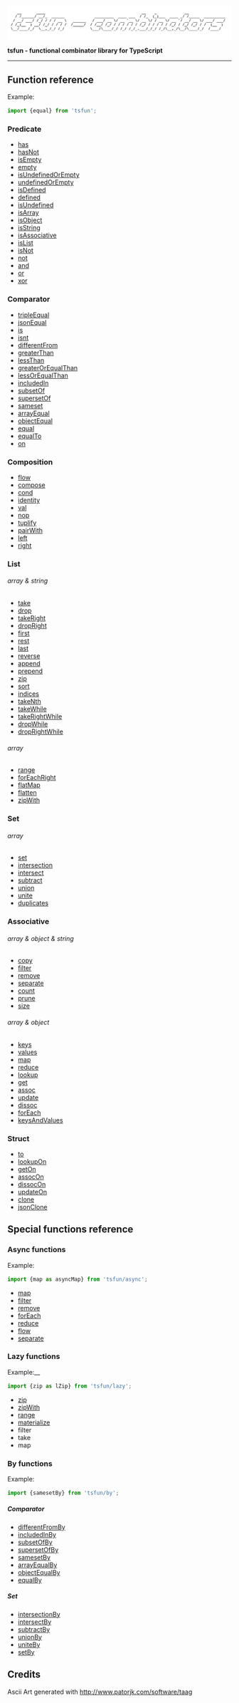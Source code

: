 ![alt](README_splash.png)                                            

**tsfun - functional combinator library for TypeScript**

---

## Function reference

Example:

```typescript
import {equal} from 'tsfun';
```

### Predicate

* [has](test/predicate/has.spec.ts) 
* [hasNot](test/predicate/has_not.spec.ts) 
* [isEmpty](test/predicate/is_empty.spec.ts)
* [empty](test/predicate/empty.spec.ts)
* [isUndefinedOrEmpty](test/predicate/is_undefined_or_empty.spec.ts)
* [undefinedOrEmpty](test/predicate/undefined_or_empty.spec.ts)
* [isDefined](test/predicate/is_defined.spec.ts)
* [defined](test/predicate/defined.spec.ts)
* [isUndefined](test/predicate/is_undefined.spec.ts)
* [isArray](test/predicate/is_array.spec.ts)
* [isObject](test/predicate/is_object.spec.ts)
* [isString](test/predicate/is_string.spec.ts)
* [isAssociative](test/predicate/is_associative.spec.ts)
* [isList](test/predicate/is_list.spec.ts)
* [isNot](test/predicate/is_not.spec.ts)
* [not](test/predicate/not.spec.ts)
* [and](test/predicate/and.spec.ts)
* [or](test/predicate/or.spec.ts)
* [xor](test/predicate/xor.spec.ts)

### Comparator

* [tripleEqual](test/comparator/triple_equal.spec.ts)
* [jsonEqual](test/comparator/json_equal.spec.ts)
* [is](test/comparator/is.spec.ts)
* [isnt](test/comparator/isnt.spec.ts)
* [differentFrom](test/comparator/different_from.spec.ts)
* [greaterThan](test/comparator/greater_than.spec.ts)
* [lessThan](test/comparator/less_than.spec.ts)
* [greaterOrEqualThan](test/comparator/greater_or_equal_than.spec.ts)
* [lessOrEqualThan](test/comparator/less_or_equal_than.spec.ts)
* [includedIn](test/comparator/included_in.spec.ts)
* [subsetOf](test/comparator/subset_of.spec.ts)
* [supersetOf](test/comparator/superset_of.spec.ts)
* [sameset](test/comparator/sameset.spec.ts)
* [arrayEqual](test/comparator/array_equal.spec.ts)
* [objectEqual](test/comparator/object_equal.spec.ts)
* [equal](test/comparator/equal.spec.ts)
* [equalTo](test/comparator/equal_to.spec.ts)
* [on](test/comparator/on.spec.ts)

### Composition

* [flow](test/composition/flow.spec.ts)
* [compose](test/composition/compose.spec.ts)
* [cond](test/composition/cond.spec.ts)
* [identity](test/composition/identity.spec.ts)
* [val](test/composition/val.spec.ts)
* [nop](test/composition/nop.spec.ts)
* [tuplify](test/composition/tuplify.spec.ts)
* [pairWith](test/composition/pair-with.spec.ts)
* [left](test/composition/left.spec.ts)
* [right](test/composition/right.spec.ts)

### List

###### array & string

* [take](test/list/take.spec.ts)
* [drop](test/list/drop.spec.ts)
* [takeRight](test/list/take_right.spec.ts)
* [dropRight](test/list/drop_right.spec.ts)
* [first](test/list/first.spec.ts)
* [rest](test/list/rest.spec.ts)
* [last](test/list/last.spec.ts)
* [reverse](test/list/reverse.spec.ts)
* [append](test/list/append.spec.ts) 
* [prepend](test/list/prepend.spec.ts) 
* [zip](test/list/zip.spec.ts)
* [sort](test/list/sort.spec.ts)
* [indices](test/list/indices.spec.ts)
* [takeNth](test/list/take_nth.spec.ts)
* [takeWhile](test/list/take_while.spec.ts)
* [takeRightWhile](test/list/take_right_while.spec.ts)
* [dropWhile](test/list/drop_while.spec.ts)
* [dropRightWhile](test/list/drop_right_while.spec.ts)

###### array

* [range](test/list/range.spec.ts)
* [forEachRight](test/list/for_each_right.spec.ts) 
* [flatMap](test/list/flat_map.spec.ts)
* [flatten](test/list/flatten.spec.ts)
* [zipWith](test/list/zip_with.spec.ts)

### Set

###### array

* [set](test/set/set.spec.ts)
* [intersection](test/set/intersection.spec.ts)
* [intersect](test/set/intersect.spec.ts)
* [subtract](test/set/subtract.spec.ts)
* [union](test/set/union.spec.ts)
* [unite](test/set/unite.spec.ts)
* [duplicates](test/set/duplicates.spec.ts)

### Associative

###### array & object & string

* [copy](test/associative/copy.spec.ts)
* [filter](test/associative/filter.spec.ts)
* [remove](test/associative/remove.spec.ts)
* [separate](test/associative/separate.spec.ts)
* [count](test/associative/count.spec.ts)
* [prune](test/associative/prune.spec.ts)
* [size](test/composition/size.spec.ts)

###### array & object

* [keys](test/associative/keys.spec.ts)
* [values](test/associative/values.spec.ts)
* [map](test/associative/map.spec.ts)  
* [reduce](test/associative/reduce.spec.ts)
* [lookup](test/associative/lookup.spec.ts)
* [get](test/associative/get.spec.ts)
* [assoc](test/associative/assoc.spec.ts)
* [update](test/associative/update.spec.ts)
* [dissoc](test/associative/dissoc.spec.ts)
* [forEach](test/associative/for_each.spec.ts)
* [keysAndValues](test/associative/keys_and_values.spec.ts)

### Struct

* [to](test/struct/to.spec.ts)
* [lookupOn](test/struct/lookup_on.spec.ts)
* [getOn](test/struct/get_on.spec.ts)
* [assocOn](test/struct/assoc_on.spec.ts)
* [dissocOn](test/struct/dissoc_on.spec.ts)
* [updateOn](test/struct/update_on.spec.ts)
* [clone](test/struct/clone.spec.ts)
* [jsonClone](test/struct/json_clone.spec.ts)

## Special functions reference

### Async functions

Example:

```typescript
import {map as asyncMap} from 'tsfun/async';
```

* [map](test/async/map.spec.ts)
* [filter](test/async/filter.spec.ts)
* [remove](test/async/remove.spec.ts)
* [forEach](test/async/for_each.spec.ts)
* [reduce](test/async/reduce.spec.ts)
* [flow](test/async/flow.spec.ts)
* [separate](test/async/separate.spec.ts)

### Lazy functions

Example:__

```typescript
import {zip as lZip} from 'tsfun/lazy';
```

* [zip](test/lazy/zip.spec.ts)
* [zipWith](test/lazy/zip_with.spec.ts)
* [range](test/lazy/range.spec.ts)
* [materialize](test/lazy/materialize.spec.ts)
* filter
* take
* map

### By functions

Example:

```typescript
import {samesetBy} from 'tsfun/by';
```

##### Comparator

* [differentFromBy](test/comparator/different_from_by.spec.ts)
* [includedInBy](test/comparator/included_in_by.spec.ts)
* [subsetOfBy](test/comparator/subset_of_by.spec.ts)
* [supersetOfBy](test/comparator/superset_of_by.spec.ts)
* [samesetBy](test/comparator/sameset_by.spec.ts)
* [arrayEqualBy](test/comparator/array_equal_by.spec.ts)
* [objectEqualBy](test/comparator/object_equal_by.spec.ts)
* [equalBy](test/comparator/equal_by.spec.ts)

##### Set

* [intersectionBy](test/set/intersection_by.spec.ts)
* [intersectBy](test/set/intersect_by.spec.ts)
* [subtractBy](test/set/subtract_by.spec.ts)
* [unionBy](test/set/union_by.spec.ts)
* [uniteBy](test/set/unite_by.spec.ts)
* [setBy](test/set/set_by.spec.ts)

## Credits 
 
Ascii Art generated with http://www.patorjk.com/software/taag









